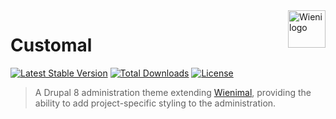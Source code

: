 <a href="https://www.wieni.be/">
    <img src="https://www.wieni.be/themes/custom/drupack/logo.svg" alt="Wieni logo" title="Wieni" align="right" height="60" />
</a>

Customal
======================

[![Latest Stable Version](https://poser.pugx.org/wieni/customal/v/stable)](https://packagist.org/packages/wieni/wienimal)
[![Total Downloads](https://poser.pugx.org/wieni/customal/downloads)](https://packagist.org/packages/wieni/wienimal)
[![License](https://poser.pugx.org/wieni/customal/license)](https://packagist.org/packages/wieni/wienimal)

> A Drupal 8 administration theme extending [Wienimal](https://github.com/wieni/wienimal), providing the ability to add project-specific styling to the administration.
